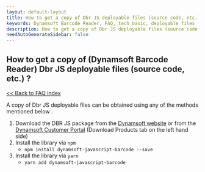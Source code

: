 ```yaml
---
layout: default-layout
title: How to get a copy of Dbr JS deployable files (source code, etc.) ?
keywords: Dynamsoft Barcode Reader, FAQ, tech basic, deployable files
description: How to get a copy of Dbr JS deployable files (source code, etc.) ?
needAutoGenerateSidebar: false
---
```


## How to get a copy of (Dynamsoft Barcode Reader) Dbr JS deployable files (source code, etc.) ?

[<< Back to FAQ index](index.md)

A copy of Dbr JS deployable files can be obtained using any of the methods mentioned below .

1. Download the DBR JS package from the [Dynamsoft website](https://www.dynamsoft.com/barcode-reader/downloads) or from the [Dynamsoft Customer Portal](https://www.dynamsoft.com/customer/download) (Download Products tab on the left hand side)
2. Install the library via `npm`
    * `npm install dynamsoft-javascript-barcode --save`
3. Install the library via `yarn`
    * `yarn add dynamsoft-javascript-barcode`
